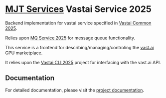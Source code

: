 # [MJT Services](https://github.com/mjt-services) Vastai Service 2025

Backend implementation for vastai service specified in [Vastai Common 2025](https://github.com/mjt-services/vastai-common-2025).


Relies upon [MQ Service 2025](https://github.com/mjt-services/mq-service-2025) for message queue functionality.

This service is a frontend for describing/managing/controling the [vast.ai](https://vast.ai) GPU marketplace.

It relies upon the [Vastai CLI 2025](https://github.com/mjt-services/vastai-cli-2025) project for interfacing with the vast.ai API.

## Documentation

For detailed documentation, please visit the [project documentation](https://mjt-services.github.io/textgen-service-2025/).

